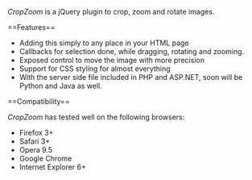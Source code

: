 *CropZoom* is a jQuery plugin to crop, zoom and rotate images.

==Features==

  * Adding this simply to any place in your HTML page
  * Callbacks for selection done, while dragging, rotating and zooming.
  * Exposed control to move the image with more precision
  * Support for CSS styling for almost everything
  * With the server side file included in PHP and ASP.NET, soon will be Python and Java as   well.

==Compatibility==

*CropZoom* has tested well on the following browsers:

  * Firefox 3+
  * Safari 3+
  * Opera 9.5
  * Google Chrome
  * Internet Explorer 6+